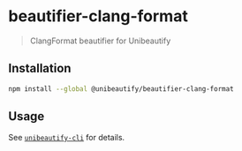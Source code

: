 # beautifier-clang-format

> ClangFormat beautifier for Unibeautify

## Installation

```bash
npm install --global @unibeautify/beautifier-clang-format
```

## Usage

See [`unibeautify-cli`](https://github.com/Unibeautify/unibeautify-cli) for details.
